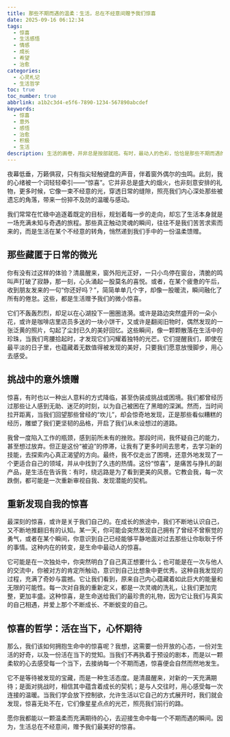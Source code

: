 ```yaml
---
title: 那些不期而遇的温柔：生活，总在不经意间赠予我们惊喜
date: 2025-09-16 06:12:34
tags:
  - 惊喜
  - 生活感悟
  - 情感
  - 成长
  - 希望
  - 治愈
categories:
  - 心灵札记
  - 生活哲学
toc: true
toc_number: true
abbrlink: a1b2c3d4-e5f6-7890-1234-567890abcdef
keywords:
  - 惊喜
  - 意外
  - 感悟
  - 治愈
  - 积极
  - 生活
description: 生活的画卷，并非总是按部就班。有时，最动人的色彩，恰恰是那些不期而遇的惊喜。它们像微风拂过心田，像暖阳穿透云层，在平凡的日子里，悄然点亮我们内心的光。这篇文字，想与你一同感受，那些藏匿于日常、挑战与自我发现中的温柔馈赠，以及如何以一颗开放的心，去拥抱生命中每一个意想不到的瞬间。
---
```


夜幕低垂，万籁俱寂，只有指尖轻触键盘的声音，伴着窗外偶尔的虫鸣。此刻，我的心绪被一个词轻轻牵引——“惊喜”。它并非总是盛大的烟火，也非刻意安排的礼物，更多时候，它像一束不经意的光，穿透日常的缝隙，照亮我们内心深处那些被遗忘的角落，带来一份猝不及防的温暖与感动。

我们常常在忙碌中追逐着既定的目标，规划着每一步的走向，却忘了生活本身就是一场充满未知与奇遇的旅程。那些真正触动灵魂的瞬间，往往不是我们苦苦求索而来的，而是生活在某个不经意的转角，悄然递到我们手中的一份温柔馈赠。

## 那些藏匿于日常的微光

你有没有过这样的体验？清晨醒来，窗外阳光正好，一只小鸟停在窗台，清脆的鸣叫声打破了寂静，那一刻，心头涌起一股莫名的喜悦。或者，在某个疲惫的午后，收到朋友发来的一句“你还好吗？”，简简单单几个字，却像一股暖流，瞬间融化了所有的倦怠。这些，都是生活赠予我们的微小惊喜。

它们不轰轰烈烈，却足以在心湖投下一圈圈涟漪。或许是路边突然盛开的一朵小花，或许是咖啡店里店员多送的一块小饼干，又或许是翻阅旧物时，偶然发现的一张泛黄的照片，勾起了尘封已久的美好回忆。这些瞬间，像一颗颗散落在生活中的珍珠，当我们弯腰拾起时，才发现它们闪耀着独特的光芒。它们提醒我们，即使在最平淡的日子里，也蕴藏着无数值得被发现的美好，只要我们愿意放慢脚步，用心去感受。

## 挑战中的意外馈赠

惊喜，有时也以一种出人意料的方式降临，甚至伪装成挑战或困境。我们都曾经历过那些让人感到无助、迷茫的时刻，以为自己被困在了黑暗的深渊。然而，当时间拉开距离，当我们回望那些曾经的“坎儿”，却会惊奇地发现，正是那些看似糟糕的经历，雕塑了我们更坚韧的品格，开启了我们从未设想过的道路。

我曾一度陷入工作的瓶颈，感到前所未有的挫败。那段时间，我怀疑自己的能力，甚至想过放弃。但正是这份“被迫”的停滞，让我有了更多时间去思考，去学习新的技能，去探索内心真正渴望的方向。最终，我不仅走出了困境，还意外地发现了一个更适合自己的领域，并从中找到了久违的热情。这份“惊喜”，是痛苦与挣扎的副产品，是生活在告诉我：有时，绕远路是为了看到更美的风景。它教会我，每一次跌倒，都可能是一次重新审视自我、发现潜能的契机。

## 重新发现自我的惊喜

最深刻的惊喜，或许是关于我们自己的。在成长的旅途中，我们不断地认识自己，又不断地推翻旧有的认知。某一天，你可能会突然发现自己拥有了曾经不曾察觉的勇气，或者在某个瞬间，你意识到自己已经能够平静地面对过去那些让你耿耿于怀的事情。这种内在的转变，是生命中最动人的惊喜。

它可能是在一次独处中，你突然明白了自己真正想要什么；也可能是在一次与他人的交流中，你被对方的肯定所触动，意识到自己比想象中更优秀。这种自我发现的过程，充满了奇妙与震撼。它让我们看到，原来自己内心蕴藏着如此巨大的能量和无限的可能性。每一次对自我的重新定义，都是一次灵魂的洗礼，让我们更加完整，更加丰盛。这种惊喜，是生命送给我们的最珍贵的礼物，因为它让我们与真实的自己相遇，并爱上那个不断成长、不断蜕变的自己。

## 惊喜的哲学：活在当下，心怀期待

那么，我们该如何拥抱生命中的惊喜呢？我想，这需要一份开放的心态，一份对生活的好奇，以及一份活在当下的觉知。当我们不再执着于预设的剧本，而是以一颗柔软的心去感受每一个当下，去接纳每一个不期而遇，惊喜便会自然而然地发生。

它不是等待被发现的宝藏，而是一种生活态度。是清晨醒来，对新的一天充满期待；是面对挑战时，相信其中蕴含着成长的契机；是与人交往时，用心感受每一次连接的温暖。当我们学会放下控制欲，允许生活以它自己的方式展开时，我们就会发现，惊喜无处不在，它们像星星点点的光芒，照亮我们前行的路。

愿你我都能以一颗温柔而充满期待的心，去迎接生命中每一个不期而遇的瞬间。因为，生活总在不经意间，赠予我们最美好的惊喜。